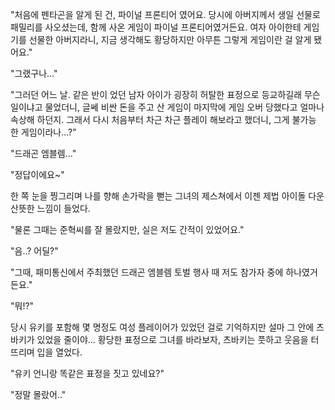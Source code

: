 "처음에 펜타곤을 알게 된 건, 파이널 프론티어 였어요. 당시에 아버지께서 생일 선물로 패밀리를 사오셨는데, 함께 사온 게임이 파이널 프론티어였거든요. 여자 아이한테 게임기를 선물한 아버지라니, 지금 생각해도 황당하지만 아무튼 그렇게 게임이란 걸 알게 됐어요." 

"그랬구나..." 

"그러던 어느 날. 같은 반이 었던 남자 아이가 굉장히 허탈한 표정으로 등교하길래 무슨 일이냐고 물었더니, 글쎄 비싼 돈을 주고 산 게임이 마지막에 게임 오버 당했다고 얼마나 속상해 하던지. 그래서 다시 처음부터 차근 차근 플레이 해보라고 했더니, 그게 불가능 한 게임이라나...?" 

"드래곤 엠블렘..." 

"정답이에요~" 

한 쪽 눈을 찡그리며 나를 향해 손가락을 뻗는 그녀의 제스쳐에서 이젠 제법 아이돌 다운 산뜻한 느낌이 들었다. 

"물론 그때는 준혁씨를 잘 몰랐지만, 실은 저도 간적이 있었어요." 

"음..? 어딜?" 

"그때, 패미통신에서 주최했던 드래곤 엠블렘 토벌 행사 때 저도 참가자 중에 하나였거든요." 

"뭐!?" 

당시 유키를 포함해 몇 명정도 여성 플레이어가 있었던 걸로 기억하지만 설마 그 안에 츠바키가 있었을 줄이야... 
황당한 표정으로 그녀를 바라보자, 츠바키는 풋하고 웃음을 터뜨리며 입을 열었다. 

"유키 언니랑 똑같은 표정을 짓고 있네요?" 

"정말 몰랐어.." 